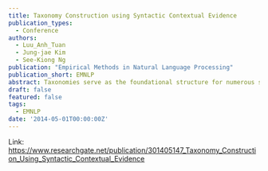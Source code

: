 ```yaml
---
title: Taxonomy Construction using Syntactic Contextual Evidence
publication_types:
  - Conference
authors:
  - Luu_Anh_Tuan
  - Jung-jae Kim
  - See-Kiong Ng
publication: "Empirical Methods in Natural Language Processing"
publication_short: EMNLP
abstract: Taxonomies serve as the foundational structure for numerous structured, semantic knowledge resources. Recent efforts aimed at extracting taxonomic relations from text have primarily focused on collecting lexical-syntactic patterns to identify these relations through pattern matching. However, these approaches often suffer from limited coverage due to their inability to analyze context across sentences comprehensively. To address this limitation, we introduce a novel approach that leverages contextual information from terms within syntactic structures. Specifically, if the set of contexts for one term includes most of the contexts for another term, we infer a subsumption relation between the two terms. We apply this method to the task of constructing taxonomies from scratch, complementing it with an innovative graph-based algorithm for taxonomic structure induction. Our experimental results demonstrate that this approach effectively complements previous linguistic pattern matching methods and significantly enhances recall, thereby improving the overall F-measure.
draft: false
featured: false
tags:
  - EMNLP
date: '2014-05-01T00:00:00Z'
---
```

Link: https://www.researchgate.net/publication/301405147_Taxonomy_Construction_Using_Syntactic_Contextual_Evidence